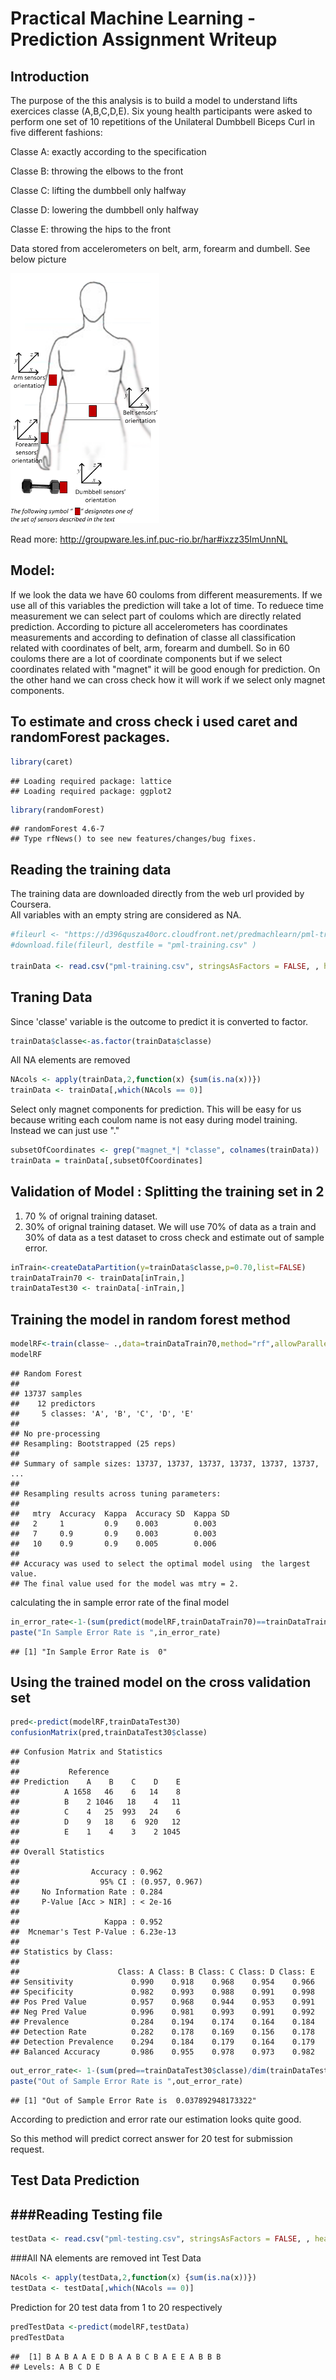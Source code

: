 Practical Machine Learning - Prediction Assignment Writeup
==========================================================

Introduction
------------

The purpose of the this analysis is to build a model to understand lifts exercices classe (A,B,C,D,E).
Six young health participants were asked to perform one set of 10 repetitions of the Unilateral Dumbbell Biceps Curl in five different fashions:

Classe A: exactly according to the specification

Classe B: throwing the elbows to the front

Classe C: lifting the dumbbell only halfway

Classe D: lowering the dumbbell only halfway

Classe E: throwing the hips to the front

Data stored from accelerometers on belt, arm, forearm and dumbell. See below picture

<img class=center src=fig/on-body-sensing-schema.png height=400>

Read more: http://groupware.les.inf.puc-rio.br/har#ixzz35ImUnnNL

Model: 
-------------
If we look the data we have 60 couloms from different measurements. 
If we use all of this variables the prediction will take a lot of time. To reduece time measurement
we can select part of couloms which are directly related prediction. 
According to picture all accelerometers has coordinates measurements and according to defination of
classe all classification related with coordinates of belt, arm, forearm and dumbell.
So in 60 couloms there are a lot of coordinate components but if we select coordinates related with "magnet"
it will be good enough for prediction. On the other hand we can cross check how it will work if we select only
magnet components. 

To estimate and cross check i used caret and randomForest packages.
-------------

```r
library(caret)
```

```
## Loading required package: lattice
## Loading required package: ggplot2
```

```r
library(randomForest)
```

```
## randomForest 4.6-7
## Type rfNews() to see new features/changes/bug fixes.
```

Reading the training data
-------------------------
The training data are downloaded directly from the web url provided by Coursera.  
All variables with an empty string are considered as NA.

```r
#fileurl <- "https://d396qusza40orc.cloudfront.net/predmachlearn/pml-training.csv"
#download.file(fileurl, destfile = "pml-training.csv" )

trainData <- read.csv("pml-training.csv", stringsAsFactors = FALSE, , header = TRUE,sep=",",na.string=c("NA",""))
```

Traning Data 
----------------------------
Since 'classe'  variable is the outcome to predict  it is converted to factor. 

```r
trainData$classe<-as.factor(trainData$classe)
```

All NA elements are removed

```r
NAcols <- apply(trainData,2,function(x) {sum(is.na(x))}) 
trainData <- trainData[,which(NAcols == 0)]
```

Select only magnet components for prediction. This will be easy for us because writing each coulom name 
is not easy during model training. Instead  we can just use "."

```r
subsetOfCoordinates <- grep("magnet_*| *classe", colnames(trainData))
trainData = trainData[,subsetOfCoordinates]
```

Validation of Model : Splitting the training set in 2 
--------------------------
1. 70 % of orignal training dataset.  
2. 30% of orignal training dataset.
We will use 70% of data as a train and 30% of data as a test dataset  to cross check and estimate out of sample 
error.


```r
inTrain<-createDataPartition(y=trainData$classe,p=0.70,list=FALSE)
trainDataTrain70 <- trainData[inTrain,]
trainDataTest30 <- trainData[-inTrain,]
```

Training the model in random forest method
-------------------------------------

```r
modelRF<-train(classe~ .,data=trainDataTrain70,method="rf",allowParallel=T)
modelRF
```

```
## Random Forest 
## 
## 13737 samples
##    12 predictors
##     5 classes: 'A', 'B', 'C', 'D', 'E' 
## 
## No pre-processing
## Resampling: Bootstrapped (25 reps) 
## 
## Summary of sample sizes: 13737, 13737, 13737, 13737, 13737, 13737, ... 
## 
## Resampling results across tuning parameters:
## 
##   mtry  Accuracy  Kappa  Accuracy SD  Kappa SD
##   2     1         0.9    0.003        0.003   
##   7     0.9       0.9    0.003        0.003   
##   10    0.9       0.9    0.005        0.006   
## 
## Accuracy was used to select the optimal model using  the largest value.
## The final value used for the model was mtry = 2.
```

calculating the in sample error rate of the final model


```r
in_error_rate<-1-(sum(predict(modelRF,trainDataTrain70)==trainDataTrain70$classe)/dim(trainDataTrain70)[1])
paste("In Sample Error Rate is ",in_error_rate)
```

```
## [1] "In Sample Error Rate is  0"
```

Using the trained model on the cross validation set
---------------------------------------------------

```r
pred<-predict(modelRF,trainDataTest30)
confusionMatrix(pred,trainDataTest30$classe)
```

```
## Confusion Matrix and Statistics
## 
##           Reference
## Prediction    A    B    C    D    E
##          A 1658   46    6   14    8
##          B    2 1046   18    4   11
##          C    4   25  993   24    6
##          D    9   18    6  920   12
##          E    1    4    3    2 1045
## 
## Overall Statistics
##                                         
##                Accuracy : 0.962         
##                  95% CI : (0.957, 0.967)
##     No Information Rate : 0.284         
##     P-Value [Acc > NIR] : < 2e-16       
##                                         
##                   Kappa : 0.952         
##  Mcnemar's Test P-Value : 6.23e-13      
## 
## Statistics by Class:
## 
##                      Class: A Class: B Class: C Class: D Class: E
## Sensitivity             0.990    0.918    0.968    0.954    0.966
## Specificity             0.982    0.993    0.988    0.991    0.998
## Pos Pred Value          0.957    0.968    0.944    0.953    0.991
## Neg Pred Value          0.996    0.981    0.993    0.991    0.992
## Prevalence              0.284    0.194    0.174    0.164    0.184
## Detection Rate          0.282    0.178    0.169    0.156    0.178
## Detection Prevalence    0.294    0.184    0.179    0.164    0.179
## Balanced Accuracy       0.986    0.955    0.978    0.973    0.982
```

```r
out_error_rate<- 1-(sum(pred==trainDataTest30$classe)/dim(trainDataTest30)[1])
paste("Out of Sample Error Rate is ",out_error_rate)
```

```
## [1] "Out of Sample Error Rate is  0.037892948173322"
```
According to prediction and error rate our estimation looks quite good. 

So this method will predict correct answer for 20 test for submission request.


Test Data Prediction 
-----------------------------

###Reading Testing file
---------------------------

```r
testData <- read.csv("pml-testing.csv", stringsAsFactors = FALSE, , header = TRUE,sep=",",na.string=c("NA",""))
```


###All NA elements are removed int Test Data

```r
NAcols <- apply(testData,2,function(x) {sum(is.na(x))}) 
testData <- testData[,which(NAcols == 0)]
```

Prediction for 20 test data from 1 to 20 respectively

```r
predTestData <-predict(modelRF,testData)
predTestData
```

```
##  [1] B A B A A E D B A A B C B A E E A B B B
## Levels: A B C D E
```






